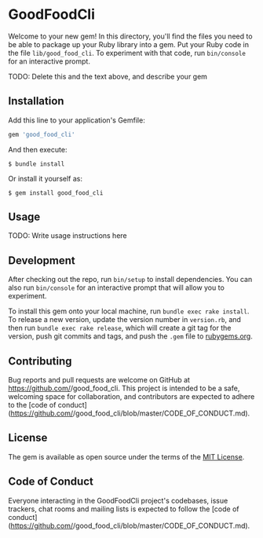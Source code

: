 # GoodFoodCli

Welcome to your new gem! In this directory, you'll find the files you need to be able to package up your Ruby library into a gem. Put your Ruby code in the file `lib/good_food_cli`. To experiment with that code, run `bin/console` for an interactive prompt.

TODO: Delete this and the text above, and describe your gem

## Installation

Add this line to your application's Gemfile:

```ruby
gem 'good_food_cli'
```

And then execute:

    $ bundle install

Or install it yourself as:

    $ gem install good_food_cli

## Usage

TODO: Write usage instructions here

## Development

After checking out the repo, run `bin/setup` to install dependencies. You can also run `bin/console` for an interactive prompt that will allow you to experiment.

To install this gem onto your local machine, run `bundle exec rake install`. To release a new version, update the version number in `version.rb`, and then run `bundle exec rake release`, which will create a git tag for the version, push git commits and tags, and push the `.gem` file to [rubygems.org](https://rubygems.org).

## Contributing

Bug reports and pull requests are welcome on GitHub at https://github.com/<github rhday>/good_food_cli. This project is intended to be a safe, welcoming space for collaboration, and contributors are expected to adhere to the [code of conduct](https://github.com/<github rhday>/good_food_cli/blob/master/CODE_OF_CONDUCT.md).


## License

The gem is available as open source under the terms of the [MIT License](https://opensource.org/licenses/MIT).

## Code of Conduct

Everyone interacting in the GoodFoodCli project's codebases, issue trackers, chat rooms and mailing lists is expected to follow the [code of conduct](https://github.com/<github rhday>/good_food_cli/blob/master/CODE_OF_CONDUCT.md).
